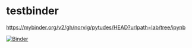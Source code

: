 # testbinder


https://mybinder.org/v2/gh/norvig/pytudes/HEAD?urlpath=lab/tree/ipynb


[![Binder](https://mybinder.org/badge_logo.svg)](https://mybinder.org/v2/gh/JSchoeberl/testbinder/HEAD?labpath=first.ipynb)


